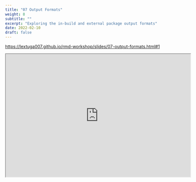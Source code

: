 ```yaml
---
title: "07 Output Formats"
weight: 8
subtitle: ""
excerpt: "Exploring the in-build and external package output formats"
date: 2022-02-10
draft: false
---
```


https://lextuga007.github.io/rmd-workshop/slides/07-output-formats.html#1

<iframe src="https://lextuga007.github.io/rmd-workshop/slides/07-output-formats.html#1" width="600" height="400" loading="lazy" allowfullscreen></iframe> <script>fitvids('.shareagain', {players: 'iframe'});</script>

